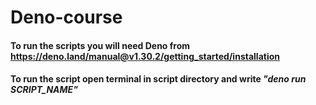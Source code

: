 # Deno-course

#### To run the scripts you will need Deno from https://deno.land/manual@v1.30.2/getting_started/installation

#### To run the script open terminal in script directory and write <i>"deno run SCRIPT_NAME"</i>